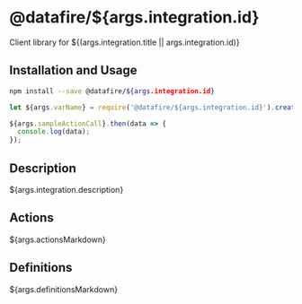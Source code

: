 # @datafire/${args.integration.id}

Client library for ${(args.integration.title || args.integration.id)}

## Installation and Usage
```bash
npm install --save @datafire/${args.integration.id}
```
```js
let ${args.varName} = require('@datafire/${args.integration.id}').create(${args.accountCode});

${args.sampleActionCall}.then(data => {
  console.log(data);
});
```

## Description

${args.integration.description}

## Actions

${args.actionsMarkdown}

## Definitions

${args.definitionsMarkdown}
